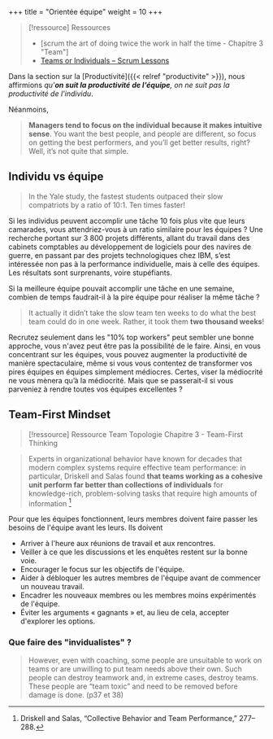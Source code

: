 +++
title = "Orientée équipe"
weight = 10
+++

> [!ressource] Ressources
> - [scrum the art of doing twice the work in half the time - Chapitre 3 "Team"]
> - [Teams or Individuals – Scrum Lessons     ](https://strategicdiscipline.positioningsystems.com/blog-0/teams-or-individuals-scrum-lessons)

Dans la section sur la [Productivité]({{< relref "productivite" >}}), nous affirmions *qu'**on suit la productivité de l'équipe**, on ne suit pas la productivité de l'individu*.

Néanmoins,

> **Managers tend to focus on the individual because it makes intuitive sense**. You want the best people, and people are different, so focus on getting the best performers, and you’ll get better results, right? Well, it’s not quite that simple.

## Individu vs équipe
> In the Yale study, the fastest students outpaced their slow compatriots by a ratio of 10:1. Ten times faster! 

Si les individus peuvent accomplir une tâche 10 fois plus vite que leurs camarades, vous attendriez-vous à un ratio similaire pour les équipes ? Une recherche portant sur 3 800 projets différents, allant du travail dans des cabinets comptables au développement de logiciels pour des navires de guerre, en passant par des projets technologiques chez IBM, s’est intéressée non pas à la performance individuelle, mais à celle des équipes. Les résultats sont surprenants, voire stupéfiants.

Si la meilleure équipe pouvait accomplir une tâche en une semaine, combien de temps faudrait-il à la pire équipe pour réaliser la même tâche ?

> It actually it didn’t take the slow team ten weeks to do what the best team could do in one week. Rather, it took them **two thousand weeks**!

Recrutez seulement dans les "10% top workers" peut sembler une bonne approche, vous n'avez peut être pas la possibilité de le faire. Ainsi, en vous concentrant sur les équipes, vous pouvez augmenter la productivité de manière spectaculaire, même si vous vous contentez de transformer vos pires équipes en équipes simplement médiocres. Certes, viser la médiocrité ne vous mènera qu’à la médiocrité. Mais que se passerait-il si vous parveniez à rendre toutes vos équipes excellentes ?

## Team-First Mindset
> [!ressource] Ressource
> Team Topologie Chapitre 3 - Team-First Thinking 

>  Experts in organizational behavior have known for decades that modern complex systems require effective team performance: in particular, Driskell and Salas found **that teams working as a cohesive unit perform far better than collections of individuals** for knowledge-rich, problem-solving tasks that require high amounts of information [^1]

Pour que les équipes fonctionnent, leurs membres doivent faire passer les besoins de l'équipe avant les leurs. Ils doivent
- Arriver à l'heure aux réunions de travail et aux rencontres.
- Veiller à ce que les discussions et les enquêtes restent sur la bonne voie.
- Encourager le focus sur les objectifs de l'équipe.
- Aider à débloquer les autres membres de l'équipe avant de commencer un nouveau travail.
- Encadrer les nouveaux membres ou les membres moins expérimentés de l'équipe.
- Éviter les arguments « gagnants » et, au lieu de cela, accepter d'explorer les options. 

### Que faire des "invidualistes" ?

> However, even with coaching, some people are unsuitable to work on teams or are unwilling to put team needs above their own. Such people can destroy teamwork and, in extreme cases, destroy teams. These people are “team toxic” and need to be removed before damage is done. (p37 et 38)

[^1]: Driskell and Salas, “Collective Behavior and Team Performance,” 277–288.
 